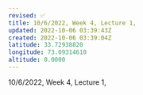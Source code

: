 ```yaml
---
revised: ✅
title: 10/6/2022, Week 4, Lecture 1,
updated: 2022-10-06 03:39:43Z
created: 2022-10-06 03:39:04Z
latitude: 33.72938820
longitude: 73.09314610
altitude: 0.0000
---
```


10/6/2022, Week 4, Lecture 1,



